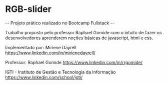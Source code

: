 # RGB-slider

-- Projeto prático realizado no Bootcamp Fullstack --

Trabalho proposto pelo professor Raphael Gomide com o intuito de fazer os desenvolvedores aprenderem noções básicas de javascript, html e css.

Implementado por: Miriene Dayrell
https://www.linkedin.com/in/mirienedayrell/

Professor: Raphael Gomide
https://www.linkedin.com/in/rrgomide/

IGTI - Instituto de Gestão e Tecnologia da Informação 
https://www.linkedin.com/school/igti/
